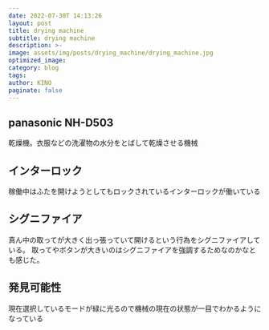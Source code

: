 ```yaml
---
date: 2022-07-30T 14:13:26
layout: post
title: drying machine
subtitle: drying machine
description: >-
image: assets/img/posts/drying_machine/drying_machine.jpg
optimized_image: 
category: blog
tags: 
author: KINO
paginate: false
---
```


## panasonic NH-D503

乾燥機。衣服などの洗濯物の水分をとばして乾燥させる機械

## インターロック

稼働中はふたを開けようとしてもロックされているインターロックが働いている

## シグニファイア

真ん中の取ってが大きく出っ張っていて開けるという行為をシグニファイアしている。
取ってやボタンが大きいのはシグニファイアを強調するためなのかなとも感じた。

## 発見可能性

現在選択しているモードが緑に光るので機械の現在の状態が一目でわかるようになっている